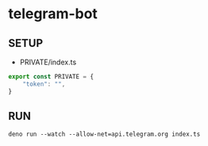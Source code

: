 # telegram-bot

## SETUP

- PRIVATE/index.ts

```ts
export const PRIVATE = {
    "token": "",
}
```

## RUN

```deno run --watch --allow-net=api.telegram.org index.ts```
